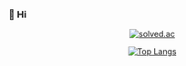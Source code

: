 
### 👋 Hi
<!--
**Pma10/Pma10** is a ✨ _special_ ✨ repository because its `README.md` (this file) appears on your GitHub profile.

Here are some ideas to get you started:

- 🔭 I’m currently working on ...
- 🌱 I’m currently learning ...
- 👯 I’m looking to collaborate on ...
- 🤔 I’m looking for help with ...
- 💬 Ask me about ...
- 📫 How to reach me: ...
- 😄 Pronouns: ...
- ⚡ Fun fact: ...
-->

<div align="center">

  
[![solved.ac](https://solvedac-cards-starcea.paring.moe/profile/pma)](https://solved.ac/profile/pma)

[![Top Langs](https://github-readme-stats.vercel.app/api/top-langs/?username=Pma10)](https://github.com/Pma10)
</div>
